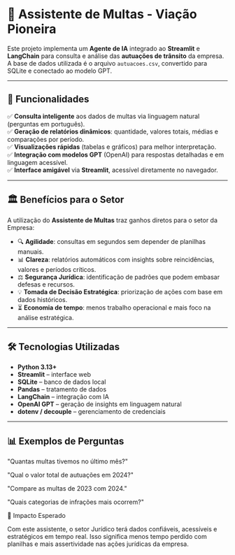 # 📄 Assistente de Multas - Viação Pioneira

Este projeto implementa um **Agente de IA** integrado ao **Streamlit** e **LangChain** para consulta e análise das **autuações de trânsito** da empresa.  
A base de dados utilizada é o arquivo `autuacoes.csv`, convertido para SQLite e conectado ao modelo GPT.

---

## 🚀 Funcionalidades

✅ **Consulta inteligente** aos dados de multas via linguagem natural (perguntas em português).  
✅ **Geração de relatórios dinâmicos**: quantidade, valores totais, médias e comparações por período.  
✅ **Visualizações rápidas** (tabelas e gráficos) para melhor interpretação.  
✅ **Integração com modelos GPT** (OpenAI) para respostas detalhadas e em linguagem acessível.  
✅ **Interface amigável** via **Streamlit**, acessível diretamente no navegador.  

---

## 🏛 Benefícios para o Setor

A utilização do **Assistente de Multas** traz ganhos diretos para o setor da Empresa:

- 🔍 **Agilidade**: consultas em segundos sem depender de planilhas manuais.  
- 📊 **Clareza**: relatórios automáticos com insights sobre reincidências, valores e períodos críticos.  
- ⚖️ **Segurança Jurídica**: identificação de padrões que podem embasar defesas e recursos.  
- 💡 **Tomada de Decisão Estratégica**: priorização de ações com base em dados históricos.  
- ⏳ **Economia de tempo**: menos trabalho operacional e mais foco na análise estratégica.  

---

## 🛠️ Tecnologias Utilizadas

- **Python 3.13+**
- **Streamlit** – interface web
- **SQLite** – banco de dados local
- **Pandas** – tratamento de dados
- **LangChain** – integração com IA
- **OpenAI GPT** – geração de insights em linguagem natural
- **dotenv / decouple** – gerenciamento de credenciais

---

## 📊 Exemplos de Perguntas

"Quantas multas tivemos no último mês?"

"Qual o valor total de autuações em 2024?"

"Compare as multas de 2023 com 2024."

"Quais categorias de infrações mais ocorrem?"

🌟 Impacto Esperado

Com este assistente, o setor Jurídico terá dados confiáveis, acessíveis e estratégicos em tempo real.
Isso significa menos tempo perdido com planilhas e mais assertividade nas ações jurídicas da empresa.
